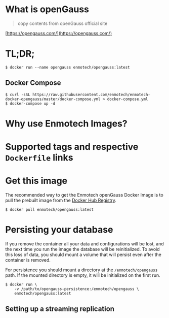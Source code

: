 # What is openGauss
> copy contents from openGauss official site

[https://opengauss.com/](https://opengauss.com/)

# TL;DR;

```console
$ docker run --name opengauss enmotech/opengauss:latest
```

## Docker Compose

```console
$ curl -sSL https://raw.githubusercontent.com/enmotech/enmotech-docker-opengauss/master/docker-compose.yml > docker-compose.yml
$ docker-compose up -d
```

# Why use Enmotech Images?

# Supported tags and respective `Dockerfile` links

# Get this image

The recommended way to get the Enmotech openGauss Docker Image is to pull the prebuilt image from the [Docker Hub Registry](https://hub.docker.com/r/enmotech/opengauss).

```console
$ docker pull enmotech/opengauss:latest
```

# Persisting your database

If you remove the container all your data and configurations will be lost, and the next time you run the image the database will be reinitialized. To avoid this loss of data, you should mount a volume that will persist even after the container is removed.

For persistence you should mount a directory at the `/enmotech/opengauss` path. If the mounted directory is empty, it will be initialized on the first run.

```console
$ docker run \
    -v /path/to/opengauss-persistence:/enmotech/opengauss \
    enmotech/opengauss:latest
```

## Setting up a streaming replication
